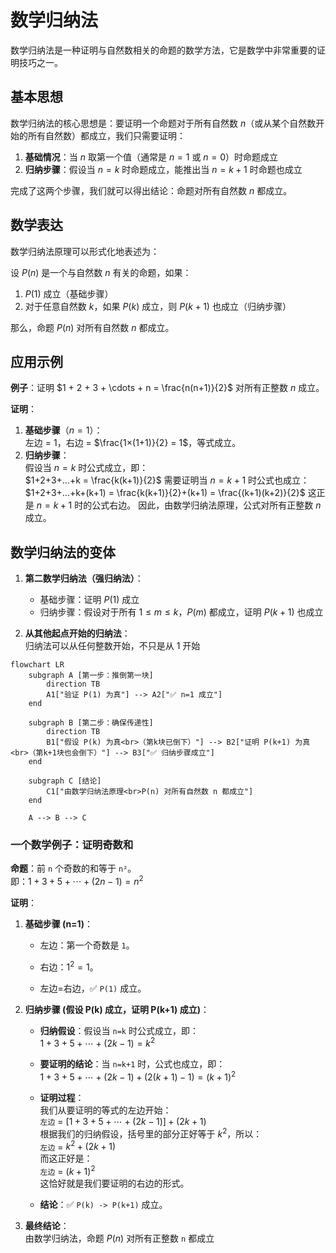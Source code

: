 # 数学归纳法

数学归纳法是一种证明与自然数相关的命题的数学方法，它是数学中非常重要的证明技巧之一。

## 基本思想

数学归纳法的核心思想是：要证明一个命题对于所有自然数 $n$（或从某个自然数开始的所有自然数）都成立，我们只需要证明：

1. **基础情况**：当 $n$ 取第一个值（通常是 $n=1$ 或 $n=0$）时命题成立
2. **归纳步骤**：假设当 $n=k$ 时命题成立，能推出当 $n=k+1$ 时命题也成立
    
完成了这两个步骤，我们就可以得出结论：命题对所有自然数 $n$ 都成立。

## 数学表达

数学归纳法原理可以形式化地表述为：

设 $P(n)$ 是一个与自然数 $n$ 有关的命题，如果：

1. $P(1)$ 成立（基础步骤）
2. 对于任意自然数 $k$，如果 $P(k)$ 成立，则 $P(k+1)$ 也成立（归纳步骤）
    
那么，命题 $P(n)$ 对所有自然数 $n$ 都成立。

## 应用示例

**例子**：证明 $1 + 2 + 3 + \cdots + n = \frac{n(n+1)}{2}$ 对所有正整数 $n$ 成立。

**证明**：

1. **基础步骤**（$n=1$）：  
    左边 = 1，右边 = $\frac{1×(1+1)}{2} = 1$，等式成立。
2. **归纳步骤**：  
    假设当 $n=k$ 时公式成立，即：  
	$1+2+3+...+k = \frac{k(k+1)}{2}$
    需要证明当 $n=k+1$ 时公式也成立：  
    $1+2+3+...+k+(k+1) = \frac{k(k+1)}{2}+(k+1) = \frac{(k+1)(k+2)}{2}$
    这正是 $n=k+1$ 时的公式右边。
    因此，由数学归纳法原理，公式对所有正整数 $n$ 成立。
    

## 数学归纳法的变体

1. **第二数学归纳法（强归纳法）**：
    - 基础步骤：证明 $P(1)$ 成立
    - 归纳步骤：假设对于所有 $1 \leq m \leq k$，$P(m)$ 都成立，证明 $P(k+1)$ 也成立
        
2. **从其他起点开始的归纳法**：  
    归纳法可以从任何整数开始，不只是从 1 开始



```mermaid
flowchart LR
    subgraph A [第一步：推倒第一块]
        direction TB
        A1["验证 P(1) 为真"] --> A2["✅ n=1 成立"]
    end

    subgraph B [第二步：确保传递性]
        direction TB
        B1["假设 P(k) 为真<br>（第k块已倒下）"] --> B2["证明 P(k+1) 为真<br>（第k+1块也会倒下）"] --> B3["✅ 归纳步骤成立"]
    end

    subgraph C [结论]
        C1["由数学归纳法原理<br>P(n) 对所有自然数 n 都成立"]
    end

    A --> B --> C
```





### 一个数学例子：证明奇数和

**命题**：前 `n` 个奇数的和等于 `n²`。  
即：$1 + 3 + 5 + \cdots + (2n-1) = n^2$

**证明**：

1. **基础步骤 (n=1)**：
    
    - 左边：第一个奇数是 `1`。
        
    - 右边：$1^2 = 1$。
        
    - 左边=右边，✅ `P(1)` 成立。
        
2. **归纳步骤 (假设 P(k) 成立，证明 P(k+1) 成立)**：
    
    - **归纳假设**：假设当 `n=k` 时公式成立，即：  
        $1 + 3 + 5 + \cdots + (2k-1) = k^2$
        
    - **要证明的结论**：当 `n=k+1` 时，公式也成立，即：  
        $1 + 3 + 5 + \cdots + (2k-1) + (2(k+1)-1) = (k+1)^2$
        
    - **证明过程**：  
        我们从要证明的等式的左边开始：  
        `左边` = $[1 + 3 + 5 + \cdots + (2k-1)] + (2k+1)$  
        根据我们的归纳假设，括号里的部分正好等于 $k^2$，所以：  
        `左边` = $k^2 + (2k + 1)$  
        而这正好是：  
        `左边` = $(k+1)^2$  
        这恰好就是我们要证明的右边的形式。
        
    - **结论**：✅ `P(k) -> P(k+1)` 成立。
        
3. **最终结论**：  
    由数学归纳法，命题 $P(n)$ 对所有正整数 `n` 都成立




